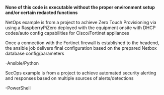 **None of this code is executable without the proper environment setup and/or certain redacted functions**

NetOps example is from a project to achieve Zero Touch Provisioning via using a RaspberryPiZero deployed with the equipment onsite with DHCP codes/auto config capabilities for Cisco/Fortinet appliances

Once a connection with the Fortinet firewall is established to the headend, the ansible job delivers final configuration based on the prepared Netbox database config/parameters

-Ansible/Python

SecOps example is from a project to achieve automated security alerting and responses based on multiple sources of alerts/detections

-PowerShell
